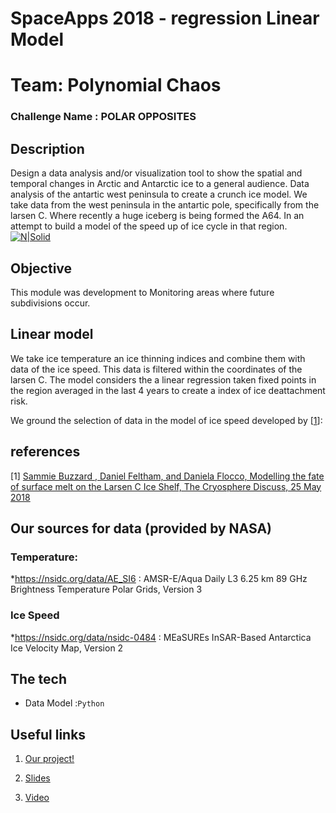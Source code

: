 # SpaceApps 2018  - regression Linear Model
# Team: Polynomial Chaos
### Challenge Name : POLAR OPPOSITES

## Description
Design a data analysis and/or visualization tool to show the spatial and temporal changes in Arctic and Antarctic ice to a general audience. Data analysis of the antartic west peninsula to create a crunch ice model. We take data from the west peninsula in the antartic pole, specifically from the larsen C. Where recently a huge iceberg is being formed the A64. In an attempt to build a model of the speed up of ice cycle in that region. 
[![N|Solid](https://upload.wikimedia.org/wikipedia/commons/6/67/Antarctic-Peninsula-Ice-Shelves.png)](https://nodesource.com/products/nsolid)

## Objective
This module was development to Monitoring areas where future subdivisions occur.

## Linear model
We take ice temperature an ice thinning indices and combine them with data of the ice speed. This data is filtered within the coordinates of the larsen C. The model considers the a linear regression taken fixed points in the region averaged in the last 4 years to create a index of ice deattachment risk. 

 We ground the selection of data in the model of ice speed developed by [[1](https://www.the-cryosphere-discuss.net/tc-2018-84/tc-2018-84.pdf)]:
 
## references

[1] [ Sammie Buzzard , Daniel Feltham, and Daniela Flocco, Modelling the fate of surface melt on the Larsen C Ice Shelf, The Cryosphere Discuss, 25 May 2018](https://github.com/joemccann/dillinger/blob/master/KUBERNETES.md)

## Our sources for data (provided by NASA)
### Temperature:
 *https://nsidc.org/data/AE_SI6 : AMSR-E/Aqua Daily L3 6.25 km 89 GHz Brightness Temperature Polar Grids, Version 3
### Ice Speed
 *https://nsidc.org/data/nsidc-0484 : MEaSUREs InSAR-Based Antarctica Ice Velocity Map, Version 2 


## The tech

* Data Model :`Python`

## Useful links

1. [Our project!](https://2018.spaceappschallenge.org/challenges/icy-glare/recycle-polar-opposites/teams/polynomial-chaos/project)

2. [Slides](https://drive.google.com/file/d/1JKgf_4HnJtIg6mQwnuUACWHXipP8z5Vp/view?usp=sharing)

3. [Video]()
